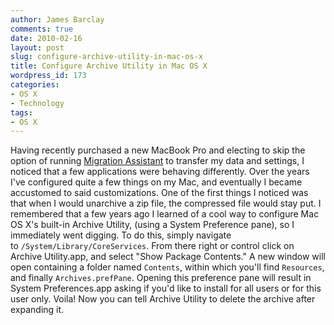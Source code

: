 ```yaml
---
author: James Barclay
comments: true
date: 2010-02-16
layout: post
slug: configure-archive-utility-in-mac-os-x
title: Configure Archive Utility in Mac OS X
wordpress_id: 173
categories:
- OS X
- Technology
tags:
- OS X
---
```


Having recently purchased a new MacBook Pro and electing to skip the option of running [Migration Assistant](http://en.wikipedia.org/wiki/Migration_Assistant_(Apple)) to transfer my data and settings, I noticed that a few applications were behaving differently. Over the years I've configured quite a few things on my Mac, and eventually I became accustomed to said customizations. One of the first things I noticed was that when I would unarchive a zip file, the compressed file would stay put. I remembered that a few years ago I learned of a cool way to configure Mac OS X's built-in Archive Utility, (using a System Preference pane), so I immediately went digging. To do this, simply navigate to `/System/Library/CoreServices`. From there right or control click on Archive Utility.app, and select "Show Package Contents." A new window will open containing a folder named `Contents`, within which you'll find `Resources`, and finally `Archives.prefPane`. Opening this preference pane will result in System Preferences.app asking if you'd like to install for all users or for this user only. Voila! Now you can tell Archive Utility to delete the archive after expanding it.
